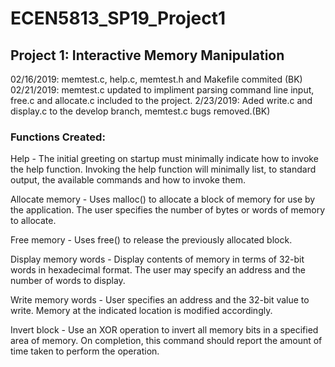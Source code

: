 # ECEN5813_SP19_Project1
## Project 1: Interactive Memory Manipulation
02/16/2019:
memtest.c, help.c, memtest.h and Makefile commited (BK)
02/21/2019:
memtest.c updated to impliment parsing command line input, free.c and allocate.c included to the project.
2/23/2019:
Aded write.c and display.c to the develop branch, memtest.c bugs removed.(BK)

### Functions Created: 

Help - The initial greeting on startup must minimally indicate how to invoke the help function. 
Invoking the help function will minimally list, to standard output, the available commands and how to invoke them.

Allocate memory - Uses malloc() to allocate a block of memory for use by the application. 
The user specifies the number of bytes or words of memory to allocate.

Free memory - Uses free() to release the previously allocated block.

Display memory words - Display contents of memory in terms of 32-bit words in hexadecimal format. 
The user may specify an address and the number of words to display.

Write memory words - User specifies an address and the 32-bit value to write. 
Memory at the indicated location is modified accordingly.

Invert block - Use an XOR operation to invert all memory bits in a specified area of memory. 
On completion, this command should report the amount of time taken to perform the operation.

